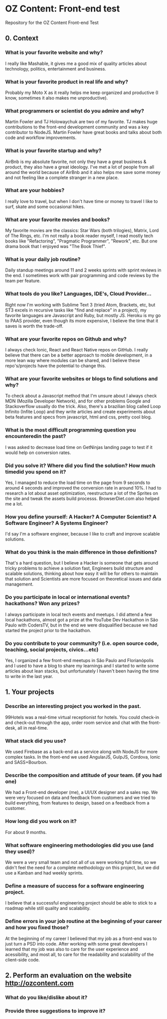 # OZ Content: Front-end test
Repository for the OZ Content Front-end Test

## 0. Context

### What is your favorite website and why?
I really like Mashable, it gives me a good mix of quality articles about technology, politics, entertainment and business. 
### What is your favorite product in real life and why?
Probably my Moto X as it really helps me keep organized and productive (I know, sometimes it also makes me unproductive).
### What programmers or scientist do you admire and why?
Martin Fowler and TJ Holowaychuk are two of my favorite. TJ makes huge contributions to the front-end development community and was a key contributor to NodeJS. Martin Fowler have great books and talks about both code and workflow improvements.
### What is your favorite startup and why?
AirBnb is my absolute favorite, not only they have a great business & product, they also have a great ideology. I've met a lot of people from all around the world because of AirBnb and it also helps me save some money and not feeling like a complete stranger in a new place.
### What are your hobbies?
I really love to travel, but when I don't have time or money to travel I like to surf, skate and some occasional hikes. 
### What are your favorite movies and books?
My favorite movies are the classics: Star Wars (both trilogies), Matrix, Lord of The Rings, etc. I'm not really a book reader myself, I read mostly tech books like "Refactoring", "Pragmatic Programmer", "Rework", etc. But one drama book that I enjoyed was "The Book Thief".
### What is your daily job routine?
Daily standup meetings around 11 and 2 weeks sprints with sprint reviews in the end. I sometimes work with pair programming and code reviews by the team per feature.
### What tools do you like? Languages, IDE's, Cloud Provider...
Right now I'm working with Sublime Text 3 (tried Atom, Brackets, etc, but ST3 excels in recursive tasks like "find and replace" in a project), my favorite languages are Javascript and Ruby, but mostly JS. Heroku is my go to PAAS provider, even though its more expensive, I believe the time that it saves is worth the trade-off.
### What are your favorite repos on Github and why?
I always check Ionic, React and React Native repos on GitHub. I really believe that there can be a better approach to mobile development, in a more lean way where modules can be shared, and I believe these repo's/projects have the potential to change this.
### What are your favorite websites or blogs to find solutions and why?
To check about a Javascript method that I'm unsure about I always check MDN (Mozilla Developer Network), and for other problems Google and Stackoverflow usually do the trick. Also, there's a brazilian blog called Loop Infinito (Infite Loop) and they write articles and create experiments about beta features and specs from javascript, html and css, pretty cool blog.
### What is the most difficult programming question you encounteredin the past?
I was asked to decrease load time on GetNinjas landing page to test if it would help on conversion rates.
### Did you solve it? Where did you find the solution? How much timedid you spend on it?
Yes, I managed to reduce the load time on the page from 9 seconds to around 4 seconds and improved the conversion rate in around 10%. I had to research a lot about asset optimization, reestructure a lot of the Sprites on the site and tweak the assets build processs. BrowserDiet.com also helped me a lot.
### How you define yourself: A Hacker? A Computer Scientist? A Software Engineer? A Systems Engineer?
I'd say I'm a software engineer, because I like to craft and improve scalable solutions.
### What do you think is the main difference in those definitions?
That's a hard question, but I believe a Hacker is someone that gets around tricky problems to achieve a solution fast, Engineers build structure and scalable solutions, thinking about how easy it will be for others to maintain that solution and Scientists are more focused on theoretical issues and data management.
### Do you participate in local or international events? hackathons? Won any prizes?
I always participate in local tech events and meetups. I did attend a few local hackathons, almost got a prize at the YouTube Dev Hackathon in São Paulo with CodersTV, but in the end we were disqualified because we had started the project prior to the hackathon.
### Do you contribute to your community? (i.e. open source code, teaching, social projects, civics...etc)
Yes, I organized a few front-end meetups in São Paulo and Florianópolis and I used to have a blog to share my learnings and I started to write some articles about lean stacks, but unfortunately I haven't been having the time to write in the last year.

## 1. Your projects
### Describe an interesting project you worked in the past.
99Hotels was a real-time virtual receptionist for hotels. You could check-in and check-out through the app, order room service and chat with the front-desk, all in real-time.
### What stack did you use?
We used Firebase as a back-end as a service along with NodeJS for more complex tasks. In the front-end we used AngularJS, GulpJS, Cordova, Ionic and SASS+Bourbon.

### Describe the composition and attitude of your team. (if you had one)
We had a Front-end developer (me), a UI/UX designer and a sales rep. We were very focused on data and feedback from customers and we tried to build everything, from features to design, based on a feedback from a customer.

### How long did you work on it?
For about 9 months.

### What software engineering methodologies did you use (and they used)?
We were a very small team and not all of us were working full time, so we didn't feel the need for a complete methodology on this project, but we did use a Kanban and had weekly sprints.

### Define a measure of success for a software engineering project.
I believe that a successful engineering project should be able to stick to a roadmap while still quality and scalability.

### Define errors in your job routine at the beginning of your career and how you fixed those?
At the beginning of my career I believed that my job as a front-end was to just turn a PSD into code. After working with some great developers I learned that my job was also to care for the user experience and acessibility, and most all, to care for the readability and scalability of the client-side code.

## 2. Perform an evaluation on the website http://ozcontent.com
### What do you like/dislike about it?

### Provide three suggestions to improve it?
